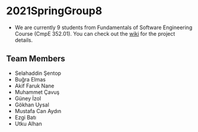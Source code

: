 # 2021SpringGroup8
- We are currently 9 students from Fundamentals of Software Engineering Course (CmpE 352.01). You can check out the [wiki](https://github.com/bounswe/2021SpringGroup8/wiki) for the project details.

## Team Members
- Selahaddin Şentop
- Buğra Elmas
- Akif Faruk Nane
- Muhammet Çavuş
- Güney İzol
- Gökhan Uysal
- Mustafa Can Aydın
- Ezgi Batı
- Utku Alhan
